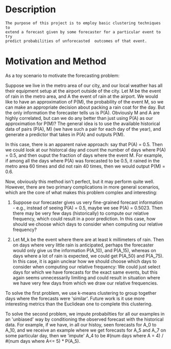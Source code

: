 # Description
    The purpose of this project is to employ basic clustering techniques to 
    extend a forecast given by some forecaster for a particular event to try
    predict probabilities of unforecasted  outcomes of that event. 

# Motivation and Method
As a toy scenario to motivate the forecasting problem: 

Suppose we live in the metro area of our city, and our local weather has all their equipment
setup at the airport outside of the city. Let M be the event of rain in the
metro area, and A the event of rain at the airport. We would like to have an
approximation of P(M), the probability of the event M, so we can make an
appropriate decision about packing a rain coat for the day. But the only
information the forecaster tells us is P(A). Obviously M and A are highly
correlated, but can we do any better than just using P(A) as our approximation
for P(M)?  The general idea is to  use the available historical data of pairs (P(A), M) (we have such a pair for each day of the year), 
and  generate a predictor that takes in P(A) and outputs P(M). 

In this case, there is an apparent naive approach: say that P(A) = 0.5. Then we
could look at our historcal day and count the number of days where P(A) = 0.5, and then
 ouput the fraction of days where the event M. For example, if among all the
days where P(A) was forecasted to be 0.5, it rained in the metro area 60 times
and did not rain 40 times, then we would output P(M) = 0.6.

Now, obviously this method isn't perfect, but it may perform quite well.
However, there are two primary complications in more general scenarios, which
are the core of what makes this problem complex and interesting:

1. Suppose our forecaster gives us very fine-grained forecast information -
   e.g., instead of seeing P(A) = 0.5, maybe we see P(A) = 0.5023. Then there
may be very few days (historically) to compute our relative frequency,
which could result in a poor prediction. In this case, how should we choose
which days to consider when computing our relative frequency? 

2. Let M_k be the event where there are at least k millimeters of rain. 
   Then on days where very little rain is anticipated, perhaps the forecaster
    would only give us the information P(A_10), and P(A_15), whereas on days
    where a lot of rain is expected, we could get P(A_50) and P(A_75). 
    In this case, it is again unclear how we should choose which days to
    consider when computing our relative frequency: We could just  select days
    for which we have forecasts for the exact same events, but this again seems
    unnecessarily limiting and could result in situation where we have very few
    days from which we draw our relative frequencies.


To solve the first problem, we use k-means clustering to group together days
where the forecasts were 'similar'. Future work is it use more interesting
metrics than the Euclidean one to complete this clustering. 

To solve the second problem, we impute probabilties for all our examples in an
'unbiased' way by conditioning the observed forecast with the historical
data. For example, if we have, in all our histoy, seen forecasts for A_0 to A_10,
and we receive an example where we get forecasts for A_5 and A_7 on some
particular day, then we 'impute' A_4 to be #(num days where A = 4) / #(num days
where A<= 5) * P(A_5).
